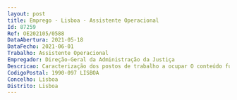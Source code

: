 ```yaml
--- 
layout: post
title: Emprego - Lisboa - Assistente Operacional
Id: 87259
Ref: OE202105/0588
DataAbertura: 2021-05-18
DataFecho: 2021-06-01
Trabalho: Assistente Operacional
Empregador: Direção-Geral da Administração da Justiça
Descricao: Caracterização dos postos de trabalho a ocupar O conteúdo funcional dos postos de trabalho a ocupar deve ser caracterizado pelo exercício de atividades inerentes à categoria e carreira de Assistente Operacional de acordo com o estipulado no mapa anexo a que se refere o artigo 88.º da LTFP.
CodigoPostal: 1990-097 LISBOA
Concelho: Lisboa
Distrito: Lisboa
--- 
```

